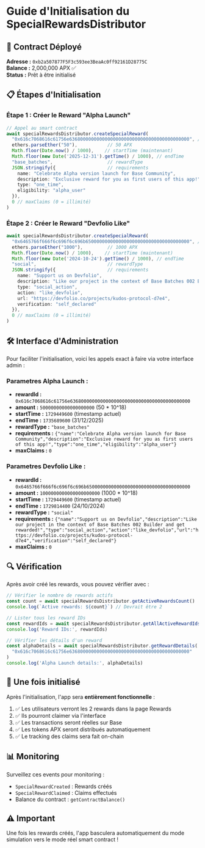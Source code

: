 # Guide d'Initialisation du SpecialRewardsDistributor

## 🎯 Contract Déployé

**Adresse :** `0xb2a507877F5F3c593ee3BeaAc0ff92161D28775C`  
**Balance :** 2,000,000 APX ✅  
**Status :** Prêt à être initialisé

## 📋 Étapes d'Initialisation

### **Étape 1 : Créer le Reward "Alpha Launch"**

```typescript
// Appel au smart contract
await specialRewardsDistributor.createSpecialReward(
  "0x616c7068616c61756e63680000000000000000000000000000000000000000", // alphalaunch
  ethers.parseEther("50"),           // 50 APX
  Math.floor(Date.now() / 1000),    // startTime (maintenant)
  Math.floor(new Date('2025-12-31').getTime() / 1000), // endTime
  "base_batches",                    // rewardType
  JSON.stringify({                   // requirements
    name: "Celebrate Alpha version launch for Base Community",
    description: "Exclusive reward for you as first users of this app!",
    type: "one_time",
    eligibility: "alpha_user"
  }),
  0 // maxClaims (0 = illimité)
)
```

### **Étape 2 : Créer le Reward "Devfolio Like"**

```typescript
await specialRewardsDistributor.createSpecialReward(
  "0x6465766f666f6c696f6c696b65000000000000000000000000000000000000", // devfoliolike
  ethers.parseEther("1000"),         // 1000 APX
  Math.floor(Date.now() / 1000),    // startTime (maintenant)
  Math.floor(new Date('2024-10-24').getTime() / 1000), // endTime
  "social",                          // rewardType
  JSON.stringify({                   // requirements
    name: "Support us on Devfolio",
    description: "Like our project in the context of Base Batches 002 Builder and get rewarded!",
    type: "social_action",
    action: "like_devfolio",
    url: "https://devfolio.co/projects/kudos-protocol-d7e4",
    verification: "self_declared"
  }),
  0 // maxClaims (0 = illimité)
)
```

## 🛠️ Interface d'Administration

Pour faciliter l'initialisation, voici les appels exact à faire via votre interface admin :

### **Parametres Alpha Launch :**
- **rewardId :** `0x616c7068616c61756e63680000000000000000000000000000000000000000`
- **amount :** `50000000000000000000` (50 * 10^18)
- **startTime :** `1729449600` (timestamp actuel)
- **endTime :** `1735689600` (31/12/2025)
- **rewardType :** `"base_batches"`
- **requirements :** `{"name":"Celebrate Alpha version launch for Base Community","description":"Exclusive reward for you as first users of this app!","type":"one_time","eligibility":"alpha_user"}`
- **maxClaims :** `0`

### **Parametres Devfolio Like :**
- **rewardId :** `0x6465766f666f6c696f6c696b65000000000000000000000000000000000000`
- **amount :** `1000000000000000000000` (1000 * 10^18)
- **startTime :** `1729449600` (timestamp actuel)
- **endTime :** `1729814400` (24/10/2024)
- **rewardType :** `"social"`
- **requirements :** `{"name":"Support us on Devfolio","description":"Like our project in the context of Base Batches 002 Builder and get rewarded!","type":"social_action","action":"like_devfolio","url":"https://devfolio.co/projects/kudos-protocol-d7e4","verification":"self_declared"}`
- **maxClaims :** `0`

## 🔍 Vérification

Après avoir créé les rewards, vous pouvez vérifier avec :

```typescript
// Vérifier le nombre de rewards actifs
const count = await specialRewardsDistributor.getActiveRewardsCount()
console.log(`Active rewards: ${count}`) // Devrait être 2

// Lister tous les reward IDs
const rewardIds = await specialRewardsDistributor.getAllActiveRewardIds()
console.log('Reward IDs:', rewardIds)

// Vérifier les détails d'un reward
const alphaDetails = await specialRewardsDistributor.getRewardDetails(
  "0x616c7068616c61756e63680000000000000000000000000000000000000000"
)
console.log('Alpha Launch details:', alphaDetails)
```

## 🚀 Une fois initialisé

Après l'initialisation, l'app sera **entièrement fonctionnelle** :

1. ✅ Les utilisateurs verront les 2 rewards dans la page Rewards
2. ✅ Ils pourront claimer via l'interface
3. ✅ Les transactions seront réelles sur Base
4. ✅ Les tokens APX seront distribués automatiquement
5. ✅ Le tracking des claims sera fait on-chain

## 📊 Monitoring

Surveillez ces events pour monitoring :

- `SpecialRewardCreated` : Rewards créés
- `SpecialRewardClaimed` : Claims effectués
- Balance du contract : `getContractBalance()`

## ⚠️ Important

Une fois les rewards créés, l'app basculera automatiquement du mode simulation vers le mode réel smart contract !
